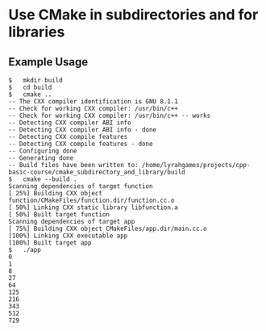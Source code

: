 # Use CMake in subdirectories and for libraries

## Example Usage
    $   mkdir build
    $   cd build
    $   cmake ..
    -- The CXX compiler identification is GNU 8.1.1
    -- Check for working CXX compiler: /usr/bin/c++
    -- Check for working CXX compiler: /usr/bin/c++ -- works
    -- Detecting CXX compiler ABI info
    -- Detecting CXX compiler ABI info - done
    -- Detecting CXX compile features
    -- Detecting CXX compile features - done
    -- Configuring done
    -- Generating done
    -- Build files have been written to: /home/lyrahgames/projects/cpp-basic-course/cmake_subdirectory_and_library/build
    $   cmake --build .
    Scanning dependencies of target function
    [ 25%] Building CXX object function/CMakeFiles/function.dir/function.cc.o
    [ 50%] Linking CXX static library libfunction.a
    [ 50%] Built target function
    Scanning dependencies of target app
    [ 75%] Building CXX object CMakeFiles/app.dir/main.cc.o
    [100%] Linking CXX executable app
    [100%] Built target app
    $   ./app
    0
    1
    8
    27
    64
    125
    216
    343
    512
    729